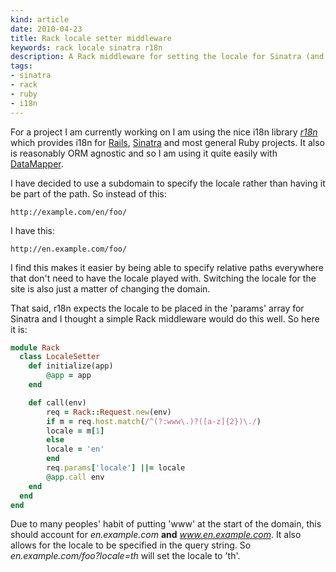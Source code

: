 ```yaml
---
kind: article
date: 2010-04-23
title: Rack locale setter middleware
keywords: rack locale sinatra r18n
description: A Rack middleware for setting the locale for Sinatra (and others)
tags:
- sinatra
- rack
- ruby
- i18n
---
```


For a project I am currently working on I am using the nice i18n library
_[r18n](http://github.com/ai/r18n)_ which provides i18n for
[Rails](http://rubyonrails.org/), [Sinatra](http://sinatrarb.org/) and most
general Ruby projects. It also is reasonably ORM agnostic and so I am using it
quite easily with [DataMapper](http://datamapper.org/).

I have decided to use a subdomain to specify the locale rather than having it be
part of the path. So instead of this:

    http://example.com/en/foo/

I have this:

    http://en.example.com/foo/

I find this makes it easier by being able to specify relative paths everywhere
that don't need to have the locale played with. Switching the locale for the
site is also just a matter of changing the domain.

That said, r18n expects the locale to be placed in the 'params' array for
Sinatra and I thought a simple Rack middleware would do this well. So here it
is:


~~~ ruby
module Rack
  class LocaleSetter
    def initialize(app)
        @app = app
    end

    def call(env)
        req = Rack::Request.new(env)
        if m = req.host.match(/^(?:www\.)?([a-z]{2})\./)
        locale = m[1]
        else
        locale = 'en'
        end
        req.params['locale'] ||= locale
        @app.call env
    end
  end
end
~~~

Due to many peoples' habit of putting 'www' at the start of the domain, this
should account for _en.example.com_ **and** _www.en.example.com_. It also
allows for the locale to be specified in the query string. So
_en.example.com/foo?locale=th_ will set the locale to 'th'.

